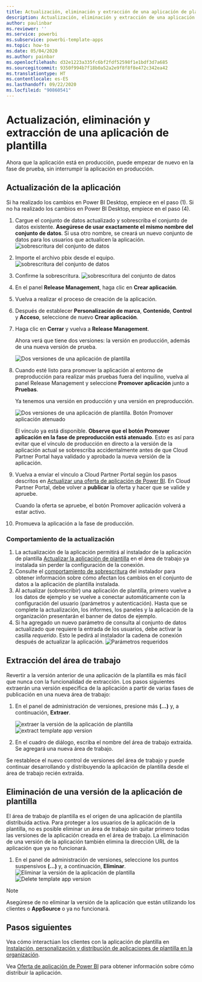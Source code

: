 ```yaml
---
title: Actualización, eliminación y extracción de una aplicación de plantilla de Power BI
description: Actualización, eliminación y extracción de una aplicación de plantilla.
author: paulinbar
ms.reviewer: ''
ms.service: powerbi
ms.subservice: powerbi-template-apps
ms.topic: how-to
ms.date: 05/04/2020
ms.author: painbar
ms.openlocfilehash: d32e1223a335fc6bf2fdf52598f1e1bdf3d7a685
ms.sourcegitcommit: 9350f994b7f18b0a52a2e9f8f8f8e472c342ea42
ms.translationtype: HT
ms.contentlocale: es-ES
ms.lasthandoff: 09/22/2020
ms.locfileid: "90860541"
---
```

# <a name="update-delete-and-extract-template-app"></a>Actualización, eliminación y extracción de una aplicación de plantilla

Ahora que la aplicación está en producción, puede empezar de nuevo en la fase de prueba, sin interrumpir la aplicación en producción.
## <a name="update-your-app"></a>Actualización de la aplicación

Si ha realizado los cambios en Power BI Desktop, empiece en el paso (1). Si no ha realizado los cambios en Power BI Desktop, empiece en el paso (4).

1. Cargue el conjunto de datos actualizado y sobrescriba el conjunto de datos existente. **Asegúrese de usar exactamente el mismo nombre del conjunto de datos**. Si usa otro nombre, se creará un nuevo conjunto de datos para los usuarios que actualicen la aplicación.
![sobrescritura del conjunto de datos](media/service-template-apps-update-extract-delete/power-bi-template-app-upload-dataset.png)
1. Importe el archivo pbix desde el equipo.
![sobrescritura del conjunto de datos](media/service-template-apps-update-extract-delete/power-bi-template-app-upload-dataset2.png)
1. Confirme la sobrescritura.
![sobrescritura del conjunto de datos](media/service-template-apps-update-extract-delete/power-bi-template-app-upload-dataset3.png)

1. En el panel **Release Management**, haga clic en **Crear aplicación**.
1. Vuelva a realizar el proceso de creación de la aplicación.
1. Después de establecer **Personalización de marca**, **Contenido**, **Control** y **Acceso**, seleccione de nuevo **Crear aplicación**.
1. Haga clic en **Cerrar** y vuelva a **Release Management**.

   Ahora verá que tiene dos versiones: la versión en producción, además de una nueva versión de prueba.

    ![Dos versiones de una aplicación de plantilla](media/service-template-apps-update-extract-delete/power-bi-template-app-update1.png)

1. Cuando esté listo para promover la aplicación al entorno de preproducción para realizar más pruebas fuera del inquilino, vuelva al panel Release Management y seleccione **Promover aplicación** junto a **Pruebas**.

   Ya tenemos una versión en producción y una versión en preproducción.

   ![Dos versiones de una aplicación de plantilla. Botón Promover aplicación atenuado](media/service-template-apps-update-extract-delete/power-bi-template-app-update2.png)

   El vínculo ya está disponible. **Observe que el botón Promover aplicación en la fase de preproducción está atenuado**. Esto es así para evitar que el vínculo de producción en directo a la versión de la aplicación actual se sobrescriba accidentalmente antes de que Cloud Partner Portal haya validado y aprobado la nueva versión de la aplicación.

1. Vuelva a enviar el vínculo a Cloud Partner Portal según los pasos descritos en [Actualizar una oferta de aplicación de Power BI](/azure/marketplace/cloud-partner-portal/power-bi/cpp-update-existing-offer). En Cloud Partner Portal, debe volver a **publicar** la oferta y hacer que se valide y apruebe.

   Cuando la oferta se apruebe, el botón Promover aplicación volverá a estar activo. 
1. Promueva la aplicación a la fase de producción.
   
### <a name="update-behavior"></a>Comportamiento de la actualización

1. La actualización de la aplicación permitirá al instalador de la aplicación de plantilla [Actualizar la aplicación de plantilla](service-template-apps-install-distribute.md#update-a-template-app) en el área de trabajo ya instalada sin perder la configuración de la conexión.
1. Consulte el [comportamiento de sobrescritura](service-template-apps-install-distribute.md#overwrite-behavior) del instalador para obtener información sobre cómo afectan los cambios en el conjunto de datos a la aplicación de plantilla instalada.
1. Al actualizar (sobrescribir) una aplicación de plantilla, primero vuelve a los datos de ejemplo y se vuelve a conectar automáticamente con la configuración del usuario (parámetros y autenticación). Hasta que se complete la actualización, los informes, los paneles y la aplicación de la organización presentarán el banner de datos de ejemplo.
1. Si ha agregado un nuevo parámetro de consulta al conjunto de datos actualizado que requiere la entrada de los usuarios, debe activar la casilla *requerido*. Esto le pedirá al instalador la cadena de conexión después de actualizar la aplicación.
 ![Parámetros requeridos](media/service-template-apps-update-extract-delete/power-bi-template-app-upload-dataset4.png)

## <a name="extract-workspace"></a>Extracción del área de trabajo
Revertir a la versión anterior de una aplicación de la plantilla es más fácil que nunca con la funcionalidad de extracción. Los pasos siguientes extraerán una versión específica de la aplicación a partir de varias fases de publicación en una nueva área de trabajo:

1. En el panel de administración de versiones, presione más **(...)**  y, a continuación, **Extraer**.

    ![extraer la versión de la aplicación de plantilla](media/service-template-apps-update-extract-delete/power-bi-template-app-extract.png) ![extract template app version](media/service-template-apps-update-extract-delete/power-bi-template-app-extract-dialog.png)
2. En el cuadro de diálogo, escriba el nombre del área de trabajo extraída. Se agregará una nueva área de trabajo.

Se restablece el nuevo control de versiones del área de trabajo y puede continuar desarrollando y distribuyendo la aplicación de plantilla desde el área de trabajo recién extraída.

## <a name="delete-template-app-version"></a>Eliminación de una versión de la aplicación de plantilla
El área de trabajo de plantilla es el origen de una aplicación de plantilla distribuida activa. Para proteger a los usuarios de la aplicación de la plantilla, no es posible eliminar un área de trabajo sin quitar primero todas las versiones de la aplicación creada en el área de trabajo.
La eliminación de una versión de la aplicación también elimina la dirección URL de la aplicación que ya no funcionará.

1. En el panel de administración de versiones, seleccione los puntos suspensivos **(...)** y, a continuación, **Eliminar**.
 ![Eliminar la versión de la aplicación de plantilla](media/service-template-apps-update-extract-delete/power-bi-template-app-delete.png)
 ![Delete template app version](media/service-template-apps-update-extract-delete/power-bi-template-app-delete-dialog.png)

>[!NOTE]
>Asegúrese de no eliminar la versión de la aplicación que están utilizando los clientes o **AppSource** o ya no funcionará.

## <a name="next-steps"></a>Pasos siguientes

Vea cómo interactúan los clientes con la aplicación de plantilla en [Instalación, personalización y distribución de aplicaciones de plantilla en la organización](service-template-apps-install-distribute.md).

Vea [Oferta de aplicación de Power BI](/azure/marketplace/cloud-partner-portal/power-bi/cpp-power-bi-offer) para obtener información sobre cómo distribuir la aplicación.